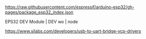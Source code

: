 


https://raw.githubusercontent.com/espressif/arduino-esp32/gh-pages/package_esp32_index.json


EPS32 DEV Module | DEV wo | node

https://www.silabs.com/developers/usb-to-uart-bridge-vcp-drivers


